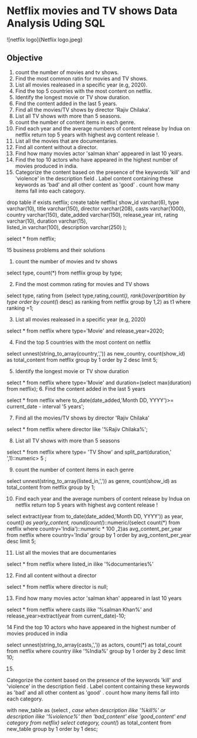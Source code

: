 # Netflix movies and TV shows Data Analysis Uding SQL

![netflix logo]{Netflix logo.jpeg}
## Objective
1. count the number of movies and tv shows.
2.  Find the most common ratin for movies and TV shows.
3.  List all movies realeased in a specific year (e.g, 2020).
4.   Find the top 5 countries with the most content on netflix.
5.   Identify the longest movie or TV show duration.
6.   Find the content added in the last 5 years.
7.   Find all the movies/TV shows by director 'Rajiv Chilaka'.
8.   List all TV shows with more than 5 seasons.
9.   count the number of content items in each genre.
10.  Find each year and the average numbers of content release by Indua on netflix
return top 5 years with highest avg content release !.
11. List all the movies that are documentaries.
12. Find all content without a director.
13. Find how many movies actor 'salman khan' appeared in last 10 years.
14. Find the top 10 actors who have appeared in the highest number of movies produced in
india.
15. Categorize the content based on the presence of the keywords 'kill' and 'violence'
  in the description field . Label content containing these keywords as 'bad' and all other 
  content as 'good' . count how many items fall into each category.
      

drop table if exists netflix;
create table netflix(
show_id	varchar(6),
type	varchar(10),
title	varchar(150),
director  varchar(208),	
casts	varchar(1000),
country  varchar(150),
date_added	varchar(150),
release_year	int,
rating	varchar(10),
duration  varchar(15),	
listed_in	varchar(100),
description  varchar(250)
);

select * from netflix;

15 business problems and their solutions

1. count the number of movies and tv shows

select type, count(*) from netflix 
group by type;

2. Find the most common rating for movies and TV shows

select type,
      rating
from
 (select type,rating,count(*),
 rank()over(partition by type order by count(*) desc) as ranking
 from netflix
 group by 1,2) as t1
 where  ranking =1;
 
3. List all movies realeased in a specific year (e.g, 2020)

select * from netflix
where type='Movie' and release_year=2020;

4. Find the top 5 countries with the most content on netflix

select 
 unnest(string_to_array(country,',')) as new_country,
 count(show_id) as total_content
 from netflix
 group by 1 order by 2 desc limit 5;

5. Identify the longest movie or TV show duration

select * from netflix 
where
  type='Movie'
  and 
  duration=(select max(duration) from netflix);
6. Find the content added in the last 5 years

select * from netflix
where 
to_date(date_added,'Month DD, YYYY')>= current_date - interval '5 years';

7. Find all the movies/TV shows by director 'Rajiv Chilaka'

select * from netflix
where director like '%Rajiv Chilaka%';

8. List all TV shows with more than 5 seasons

 select *
 from netflix
 where 
 type= 'TV Show' and  split_part(duration,' ',1)::numeric> 5 ;
 
9. count the number of content items in each genre

select 
 unnest(string_to_array(listed_in,',')) as genre,
 count(show_id) as total_content
from netflix
group by 1;

10. Find each year and the average numbers of content release by Indua on netflix
return top 5 years with highest avg content release !

select 
extract(year from to_date(date_added,'Month DD, YYYY')) as year,
count(*) as yearly_content,
round(count(*)::numeric/(select count(*) from netflix where country='India')::numeric * 100 ,2)as avg_content_per_year
from netflix where country='India'
group by 1 order by avg_content_per_year desc limit 5; 


11. List all the movies that are documentaries

select * from netflix
where listed_in ilike '%documentaries%'


12. Find all content without a director

select * from netflix where director is null;


13. Find how many movies actor 'salman khan' appeared in last 10 years

select * from netflix
where casts ilike '%salman Khan%'
 and
release_year>extract(year from current_date)-10;

14 Find the top 10 actors who have appeared in the highest number of movies produced in
india

select 
unnest(string_to_array(casts,',')) as actors,
count(*) as total_count
from netflix 
where country ilike '%India%'
group by 1  order by 2 desc limit 10;

15.
  Categorize the content based on the presence of the keywords 'kill' and 'violence'
  in the description field . Label content containing these keywords as 'bad' and all other 
  content as 'good' . count how many items fall into each category.

with new_table as
(select 
*,
  case
  when description ilike '%kill%' or 
  description ilike '%violence%' then 'bad_content'
  else 'good_content'
  end category
from netflix) 
select 
  category,
  count(*) as total_content
  from new_table
  group by 1 order by 1 desc;
